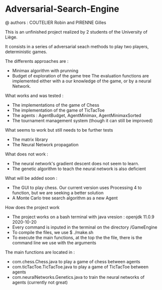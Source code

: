 # Adversarial-Search-Engine
@ authors : COUTELIER Robin and PIRENNE Gilles

This is an unfinished project realized by 2 students of the University of Liège.

It consists in a series of adversarial seach methods to play two players, deterministic games.

The differents approaches are :
 - Minimax algorithm with prunning
 - Budget of exploration of the game tree
The evaluation functions are implemented either with a our knowledge of the game, or by a neural Network.

What works and was tested :
 - The implementations of the game of Chess
 - The implementation of the game of TicTacToe
 - The agents : AgentBudget, AgentMinimax, AgentMinimaxSorted
 - The tournament management system (though it can still be improved)

What seems to work but still needs to be further tests
 - The matrix library
 - The Neural Network propagation

What does not work :
 - The neural network's gradient descent does not seem to learn.
 - The genetic algorithm to teach the neural network is also deficient

What will be added soon :
 - The GUI to play chess. Our current version uses Processing 4 to function, but we are seeking a better solution
 - A Monte Carlo tree search algorithm as a new Agent


How does the project work
 - The project works on a bash terminal with java vresion : openjdk 11.0.9 2020-10-20
 - Every command is inputed in the terminal on the directory /GameEngine
 - To compile the files, we use $ ./make.sh
 - To execute the main functions, at the top the the file, there is the command line we use with the arguments

The main functions are located in :
 - com.chess.Chess.java             to play a game of chess between agents
 - com.ticTacToe.TicTacToe.java     to play a game of TicTacToe between agents
 - com.neuralNetworks.Genetics.java to train the neural networks of agents (currently not great)

